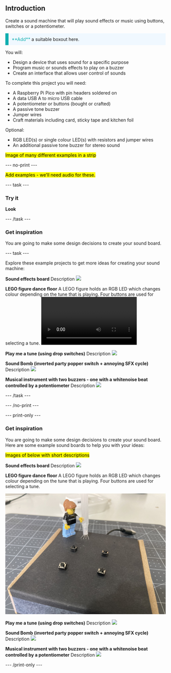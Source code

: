 ## Introduction

Create a sound machine that will play sound effects or music using buttons, switches or a potentiometer.

<p style="border-left: solid; border-width:10px; border-color: #0faeb0; background-color: aliceblue; padding: 10px;">
<span style="color: #0faeb0">**Add**</span> a suitable boxout here.
</p>

You will:

+ Design a device that uses sound for a specific purpose
+ Program music or sounds effects to play on a buzzer
+ Create an interface that allows user control of sounds

To complete this project you will need:

+ A Raspberry Pi Pico with pin headers soldered on
+ A data USB A to micro USB cable
+ A potentiometer or buttons (bought or crafted)
+ A passive tone buzzer 
+ Jumper wires
+ Craft materials including card, sticky tape and kitchen foil

Optional:

+ RGB LED(s) or single colour LED(s) with resistors and jumper wires
+ An additional passive tone buzzer for stereo sound

<mark>Image of many different examples in a strip</mark>

--- no-print ---

<mark>Add examples - we'll need audio for these. </mark>

--- task ---

### Try it 

**Look**

--- /task ---

### Get inspiration 

You are going to make some design decisions to create your sound board.

--- task ---

Explore these example projects to get more ideas for creating your sound machine:

**Sound effects board**
Description
![](images/image)

**LEGO figure dance floor**
A LEGO figure holds an RGB LED which changes colour depending on the tune that is playing. Four buttons are used for selecting a tune. 
![A LEGO figure is holding an RGB LED. The LED changes colour based on the song chosen. Songs are chosen based on the button that is pressed.](images/LEGO-dance-floor.mp4)

**Play me a tune (using drop switches)**
Description
![](images/image)

**Sound Bomb (inverted party popper switch + annoying SFX cycle)**
Description
![](images/image)

**Musical instrument with two buzzers - one with a whitenoise beat controlled by a potentiometer**
Description
![](images/image)

--- /task ---

--- /no-print ---

--- print-only ---

### Get inspiration 

You are going to make some design decisions to create your sound board. Here are some example sound boards to help you with your ideas:

<mark>Images of below with short descriptions</mark>

**Sound effects board**
Description
![](images/image)

**LEGO figure dance floor**
A LEGO figure holds an RGB LED which changes colour depending on the tune that is playing. Four buttons are used for selecting a tune. 

![A LEGO figure is standing on a box with four buttons.](images/LEGO-dance-floor.jpeg)

**Play me a tune (using drop switches)**
Description
![](images/image)

**Sound Bomb (inverted party popper switch + annoying SFX cycle)**
Description
![](images/image)

**Musical instrument with two buzzers - one with a whitenoise beat controlled by a potentiometer**
Description
![](images/image)

--- /print-only ---


